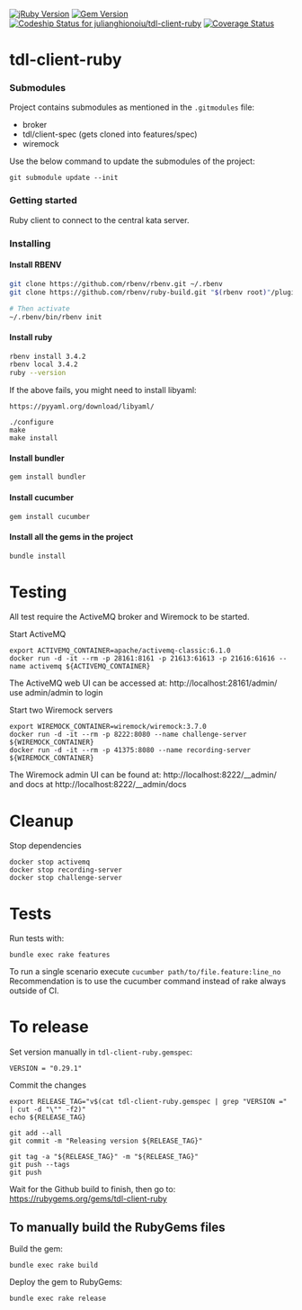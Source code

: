 [![jRuby Version](http://img.shields.io/badge/Ruby-2.2.2-blue.svg)](http://jruby.org/2015/07/09/jruby-9-0-0-0-rc2.html)
[![Gem Version](http://img.shields.io/gem/v/tdl-client-ruby.svg)](https://rubygems.org/search?query=tdl-client-ruby)
[![Codeship Status for julianghionoiu/tdl-client-ruby](https://img.shields.io/codeship/1072db10-0fc1-0133-f3de-1e6fe7bb1028.svg)](https://codeship.com/projects/91966)
[![Coverage Status](https://coveralls.io/repos/julianghionoiu/tdl-client-ruby/badge.svg?branch=master&service=github)](https://coveralls.io/github/julianghionoiu/tdl-client-ruby?branch=master)

# tdl-client-ruby

### Submodules

Project contains submodules as mentioned in the `.gitmodules` file:

- broker
- tdl/client-spec (gets cloned into features/spec)
- wiremock 

Use the below command to update the submodules of the project:

```
git submodule update --init
```

### Getting started

Ruby client to connect to the central kata server.

### Installing 

#### Install RBENV

```bash
git clone https://github.com/rbenv/rbenv.git ~/.rbenv
git clone https://github.com/rbenv/ruby-build.git "$(rbenv root)"/plugins/ruby-build

# Then activate
~/.rbenv/bin/rbenv init
```

#### Install ruby
```bash
rbenv install 3.4.2
rbenv local 3.4.2
ruby --version
```

If the above fails, you might need to install libyaml:
```shell
https://pyyaml.org/download/libyaml/

./configure
make
make install
```

#### Install bundler
```bash
gem install bundler
```

#### Install cucumber
```bash
gem install cucumber
```

#### Install all the gems in the project
```bash
bundle install
```


# Testing

All test require the ActiveMQ broker and Wiremock to be started.

Start ActiveMQ
```shell
export ACTIVEMQ_CONTAINER=apache/activemq-classic:6.1.0
docker run -d -it --rm -p 28161:8161 -p 21613:61613 -p 21616:61616 --name activemq ${ACTIVEMQ_CONTAINER}
```

The ActiveMQ web UI can be accessed at:
http://localhost:28161/admin/
use admin/admin to login

Start two Wiremock servers
```shell
export WIREMOCK_CONTAINER=wiremock/wiremock:3.7.0
docker run -d -it --rm -p 8222:8080 --name challenge-server ${WIREMOCK_CONTAINER}
docker run -d -it --rm -p 41375:8080 --name recording-server ${WIREMOCK_CONTAINER}
```

The Wiremock admin UI can be found at:
http://localhost:8222/__admin/
and docs at
http://localhost:8222/__admin/docs


# Cleanup

Stop dependencies
```
docker stop activemq
docker stop recording-server
docker stop challenge-server
```

# Tests

Run tests with:
```
bundle exec rake features
```
To run a single scenario execute `cucumber path/to/file.feature:line_no`
Recommendation is to use the cucumber command instead of rake always outside of CI.

# To release
Set version manually in `tdl-client-ruby.gemspec`:
```
VERSION = "0.29.1"
```

Commit the changes
```
export RELEASE_TAG="v$(cat tdl-client-ruby.gemspec | grep "VERSION =" | cut -d "\"" -f2)"
echo ${RELEASE_TAG}

git add --all
git commit -m "Releasing version ${RELEASE_TAG}"

git tag -a "${RELEASE_TAG}" -m "${RELEASE_TAG}"
git push --tags
git push
```

Wait for the Github build to finish, then go to:
https://rubygems.org/gems/tdl-client-ruby

## To manually build the RubyGems files

Build the gem:
```shell
bundle exec rake build
```

Deploy the gem to RubyGems:
```shell
bundle exec rake release
```